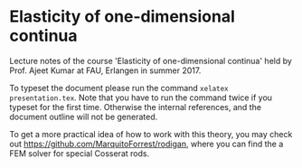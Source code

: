 # Elasticity of one-dimensional continua

Lecture notes of the course 'Elasticity of one-dimensional continua' held by
Prof. Ajeet Kumar at FAU, Erlangen in summer 2017. 

To typeset the document please run the command `xelatex presentation.tex`.
Note that you have to run the command twice if you typeset for the first time.
Otherwise the internal references, and the document outline will not be generated.

To get a more practical idea of how to work with this theory,
you may check out https://github.com/MarquitoForrest/rodigan,
where you can find the a FEM solver for special Cosserat rods.

